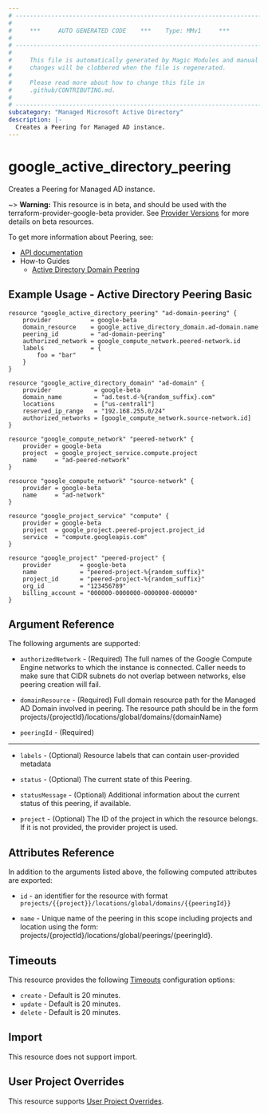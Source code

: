 ```yaml
---
# ----------------------------------------------------------------------------
#
#     ***     AUTO GENERATED CODE    ***    Type: MMv1     ***
#
# ----------------------------------------------------------------------------
#
#     This file is automatically generated by Magic Modules and manual
#     changes will be clobbered when the file is regenerated.
#
#     Please read more about how to change this file in
#     .github/CONTRIBUTING.md.
#
# ----------------------------------------------------------------------------
subcategory: "Managed Microsoft Active Directory"
description: |-
  Creates a Peering for Managed AD instance.
---
```


# google\_active\_directory\_peering

Creates a Peering for Managed AD instance.

\~> **Warning:** This resource is in beta, and should be used with the terraform-provider-google-beta provider.
See [Provider Versions](https://terraform.io/docs/providers/google/guides/provider_versions.html) for more details on beta resources.

To get more information about Peering, see:

* [API documentation](https://cloud.google.com/managed-microsoft-ad/reference/rest/v1beta1/projects.locations.global.peerings)
* How-to Guides
  * [Active Directory Domain Peering](https://cloud.google.com/managed-microsoft-ad/docs/domain-peering)

## Example Usage - Active Directory Peering Basic

```hcl
resource "google_active_directory_peering" "ad-domain-peering" {
    provider           = google-beta
    domain_resource    = google_active_directory_domain.ad-domain.name
    peering_id         = "ad-domain-peering"
    authorized_network = google_compute_network.peered-network.id
    labels             = {
        foo = "bar"
    }
}

resource "google_active_directory_domain" "ad-domain" {
    provider            = google-beta
    domain_name         = "ad.test.d-%{random_suffix}.com"
    locations           = ["us-central1"]
    reserved_ip_range   = "192.168.255.0/24"
    authorized_networks = [google_compute_network.source-network.id]
}

resource "google_compute_network" "peered-network" {
    provider = google-beta
    project  = google_project_service.compute.project
    name     = "ad-peered-network"
}

resource "google_compute_network" "source-network" {
    provider = google-beta
    name     = "ad-network"
}

resource "google_project_service" "compute" {
    provider = google-beta
    project  = google_project.peered-project.project_id
    service  = "compute.googleapis.com"
}

resource "google_project" "peered-project" {
    provider        = google-beta
    name            = "peered-project-%{random_suffix}"
    project_id      = "peered-project-%{random_suffix}"
    org_id          = "123456789"
    billing_account = "000000-0000000-0000000-000000"
}
```

## Argument Reference

The following arguments are supported:

*   `authorizedNetwork` -
    (Required)
    The full names of the Google Compute Engine networks to which the instance is connected. Caller needs to make sure that CIDR subnets do not overlap between networks, else peering creation will fail.

*   `domainResource` -
    (Required)
    Full domain resource path for the Managed AD Domain involved in peering. The resource path should be in the form projects/{projectId}/locations/global/domains/{domainName}

*   `peeringId` -
    (Required)

***

*   `labels` -
    (Optional)
    Resource labels that can contain user-provided metadata

*   `status` -
    (Optional)
    The current state of this Peering.

*   `statusMessage` -
    (Optional)
    Additional information about the current status of this peering, if available.

*   `project` - (Optional) The ID of the project in which the resource belongs.
    If it is not provided, the provider project is used.

## Attributes Reference

In addition to the arguments listed above, the following computed attributes are exported:

*   `id` - an identifier for the resource with format `projects/{{project}}/locations/global/domains/{{peeringId}}`

*   `name` -
    Unique name of the peering in this scope including projects and location using the form: projects/{projectId}/locations/global/peerings/{peeringId}.

## Timeouts

This resource provides the following
[Timeouts](https://developer.hashicorp.com/terraform/plugin/sdkv2/resources/retries-and-customizable-timeouts) configuration options:

* `create` - Default is 20 minutes.
* `update` - Default is 20 minutes.
* `delete` - Default is 20 minutes.

## Import

This resource does not support import.

## User Project Overrides

This resource supports [User Project Overrides](https://registry.terraform.io/providers/hashicorp/google/latest/docs/guides/provider_reference#user_project_override).

